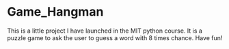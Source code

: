 # Game_Hangman
This is a little project I have launched in the MIT python course. It is a puzzle game to ask the user to guess a word with 8 times chance. Have fun!

